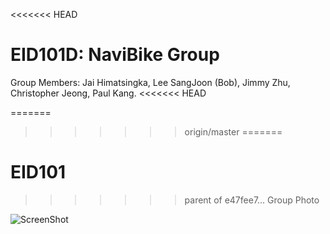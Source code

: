<<<<<<< HEAD
# EID101D: NaviBike Group 
Group Members: Jai Himatsingka, Lee SangJoon (Bob), Jimmy Zhu, Christopher Jeong, Paul Kang. 
<<<<<<< HEAD

=======
>>>>>>> origin/master
=======
# EID101
>>>>>>> parent of e47fee7... Group Photo

![ScreenShot](https://cloud.githubusercontent.com/assets/14917658/10501490/1f2a0fca-72b0-11e5-8149-4ac11e7d1862.png)
